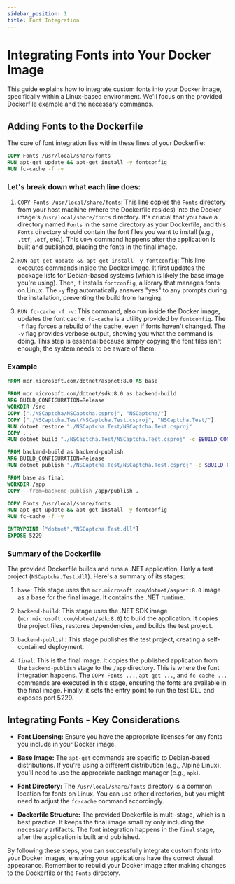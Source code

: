 ```yaml
---
sidebar_position: 1
title: Font Integration
---
```

# Integrating Fonts into Your Docker Image

This guide explains how to integrate custom fonts into your Docker image, specifically within a Linux-based environment.  We'll focus on the provided Dockerfile example and the necessary commands.

## Adding Fonts to the Dockerfile

The core of font integration lies within these lines of your Dockerfile:

```dockerfile
COPY Fonts /usr/local/share/fonts
RUN apt-get update && apt-get install -y fontconfig
RUN fc-cache -f -v
```
### Let's break down what each line does:
1. `COPY Fonts /usr/local/share/fonts`: This line copies the `Fonts` directory from your host machine (where the Dockerfile resides) into the Docker image's `/usr/local/share/fonts` directory.  It's crucial that you have a directory named `Fonts` in the same directory as your Dockerfile, and this `Fonts` directory should contain the font files you want to install (e.g., `.ttf`, `.otf`, etc.).  This `COPY` command happens after the application is built and published, placing the fonts in the final image.

2. `RUN apt-get update && apt-get install -y fontconfig`: This line executes commands inside the Docker image.  It first updates the package lists for Debian-based systems (which is likely the base image you're using).  Then, it installs `fontconfig`, a library that manages fonts on Linux. The `-y` flag automatically answers "yes" to any prompts during the installation, preventing the build from hanging.

3. `RUN fc-cache -f -v`: This command, also run inside the Docker image, updates the font cache.  `fc-cache` is a utility provided by `fontconfig`. The `-f` flag forces a rebuild of the cache, even if fonts haven't changed. The `-v` flag provides verbose output, showing you what the command is doing.  This step is essential because simply copying the font files isn't enough; the system needs to be aware of them.

### Example

```dockerfile
FROM mcr.microsoft.com/dotnet/aspnet:8.0 AS base

FROM mcr.microsoft.com/dotnet/sdk:8.0 as backend-build
ARG BUILD_CONFIGURATION=Release
WORKDIR /src
COPY ["./NSCaptcha/NSCaptcha.csproj", "NSCaptcha/"]
COPY ["./NSCaptcha.Test/NSCaptcha.Test.csproj", "NSCaptcha.Test/"]
RUN dotnet restore "./NSCaptcha.Test/NSCaptcha.Test.csproj"
COPY . .
RUN dotnet build "./NSCaptcha.Test/NSCaptcha.Test.csproj" -c $BUILD_CONFIGURATION -o /app/build 

FROM backend-build as backend-publish
ARG BUILD_CONFIGURATION=Release
RUN dotnet publish "./NSCaptcha.Test/NSCaptcha.Test.csproj" -c $BUILD_CONFIGURATION -o /app/publish /p:UseAppHost=false

FROM base as final
WORKDIR /app
COPY --from=backend-publish /app/publish .

COPY Fonts /usr/local/share/fonts
RUN apt-get update && apt-get install -y fontconfig
RUN fc-cache -f -v

ENTRYPOINT ["dotnet","NSCaptcha.Test.dll"]
EXPOSE 5229
```

### Summary of the Dockerfile
The provided Dockerfile builds and runs a .NET application, likely a test project (`NSCaptcha.Test.dll`). Here's a summary of its stages:

1. `base`: This stage uses the `mcr.microsoft.com/dotnet/aspnet:8.0` image as a base for the final image. It contains the .NET runtime.

2. `backend-build`: This stage uses the .NET SDK image (`mcr.microsoft.com/dotnet/sdk:8.0`) to build the application. It copies the project files, restores dependencies, and builds the test project.

3. `backend-publish`: This stage publishes the test project, creating a self-contained deployment.

4. `final`: This is the final image. It copies the published application from the `backend-publish` stage to the `/app` directory.  This is where the font integration happens. The `COPY Fonts ...`, `apt-get ...`, and `fc-cache ...` commands are executed in this stage, ensuring the fonts are available in the final image.  Finally, it sets the entry point to run the test DLL and exposes port 5229.

## Integrating Fonts - Key Considerations

 - **Font Licensing:** Ensure you have the appropriate licenses for any fonts you include in your Docker image.

 - **Base Image:** The `apt-get` commands are specific to Debian-based distributions. If you're using a different distribution (e.g., Alpine Linux), you'll need to use the appropriate package manager (e.g., `apk`).

 - **Font Directory:** The `/usr/local/share/fonts` directory is a common location for fonts on Linux. You can use other directories, but you might need to adjust the `fc-cache` command accordingly.

 - **Dockerfile Structure:** The provided Dockerfile is multi-stage, which is a best practice. It keeps the final image small by only including the necessary artifacts. The font integration happens in the `final` stage, after the application is built and published.

 By following these steps, you can successfully integrate custom fonts into your Docker images, ensuring your applications have the correct visual appearance. Remember to rebuild your Docker image after making changes to the Dockerfile or the `Fonts` directory.